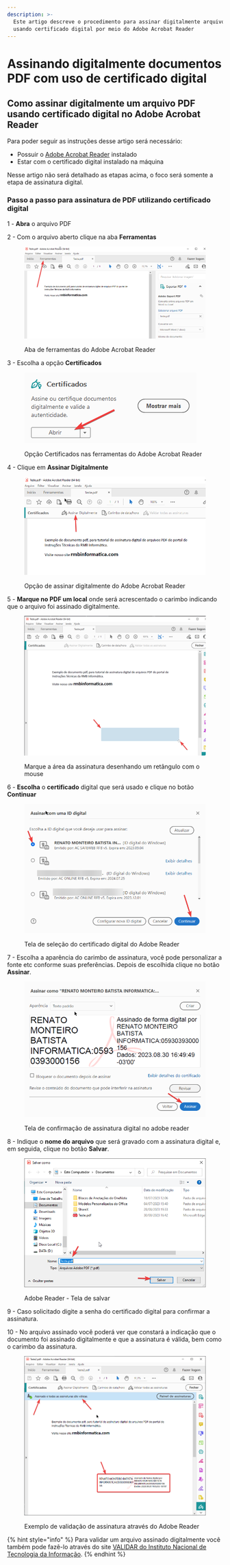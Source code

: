```yaml
---
description: >-
  Este artigo descreve o procedimento para assinar digitalmente arquivos PDF,
  usando certificado digital por meio do Adobe Acrobat Reader
---
```


# Assinando digitalmente documentos PDF com uso de certificado digital

## Como assinar digitalmente um arquivo PDF usando certificado digital no Adobe Acrobat Reader

Para poder seguir as instruções desse artigo será necessário:

* Possuir o [Adobe Acrobat Reader](https://apps.microsoft.com/store/detail/XPDP273C0XHQH2?ocid=pdpshare) instalado
* Estar com o certificado digital instalado na máquina

Nesse artigo não será detalhado as etapas acima, o foco será somente a etapa de assinatura digital.

### Passo a passo para assinatura de PDF utilizando certificado digital

1 - **Abra** o arquivo PDF

2 - Com o arquivo aberto clique na aba **Ferramentas**

<figure><img src="../../.gitbook/assets/adobe-reader_seta-ferramentas.png" alt=""><figcaption><p>Aba de ferramentas do Adobe Acrobat Reader</p></figcaption></figure>

3 - Escolha a opção **Certificados**

<figure><img src="../../.gitbook/assets/adobe-reader-certificados.png" alt=""><figcaption><p>Opção Certificados nas ferramentas do Adobe Acrobat Reader</p></figcaption></figure>

4 - Clique em **Assinar Digitalmente**

<figure><img src="../../.gitbook/assets/adobe-reader-assinar-digitalmente.png" alt=""><figcaption><p>Opção de assinar digitalmente do Adobe Acrobat Reader</p></figcaption></figure>

5 - **Marque no PDF um local** onde será acrescentado o carimbo indicando que o arquivo foi assinado digitalmente.

<figure><img src="../../.gitbook/assets/adobe-reader-retangulo-assinatura-digital.png" alt=""><figcaption><p>Marque a área da assinatura desenhando um retângulo com o mouse</p></figcaption></figure>

6 - **Escolha** o **certificado** digital que será usado e clique no botão **Continuar**

<figure><img src="../../.gitbook/assets/adobe-reader-escolha-certificado-digital.png" alt=""><figcaption><p>Tela de seleção do certificado digital do Adobe Reader</p></figcaption></figure>

7 - Escolha a aparência do carimbo de assinatura, você pode personalizar a fonte etc conforme suas preferências. Depois de escolhida clique no botão **Assinar**.

<figure><img src="../../.gitbook/assets/adobe-reader-confirmacao-assinatura.png" alt=""><figcaption><p>Tela de confirmação de assinatura digital no adobe reader</p></figcaption></figure>

8 - Indique o **nome do arquivo** que será gravado com a assinatura digital e, em seguida, clique no botão **Salvar**.

<figure><img src="../../.gitbook/assets/adobe-reader-salvar.png" alt=""><figcaption><p>Adobe Reader - Tela de salvar</p></figcaption></figure>

9 - Caso solicitado digite a senha do certificado digital para confirmar a assinatura.

10 - No arquivo assinado você poderá ver que constará a indicação que o documento foi assinado digitalmente e que a assinatura é válida, bem como o carimbo da assinatura.

<figure><img src="../../.gitbook/assets/adobe-reader-documento-assinado.png" alt=""><figcaption><p>Exemplo de validação de assinatura através do Adobe Reader</p></figcaption></figure>

{% hint style="info" %}
Para validar um arquivo assinado digitalmente você também pode fazê-lo através do site [VALIDAR do Instituto Nacional de Tecnologia da Informação](https://validar.iti.gov.br/).
{% endhint %}
